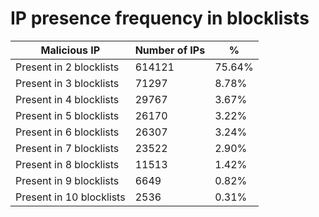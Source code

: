 # IP presence frequency in blocklists
| Malicious IP | Number of IPs | % |
|----|----|----|
| Present in 2 blocklists | 614121 | 75.64% |
| Present in 3 blocklists | 71297 | 8.78% |
| Present in 4 blocklists | 29767 | 3.67% |
| Present in 5 blocklists | 26170 | 3.22% |
| Present in 6 blocklists | 26307 | 3.24% |
| Present in 7 blocklists | 23522 | 2.90% |
| Present in 8 blocklists | 11513 | 1.42% |
| Present in 9 blocklists | 6649 | 0.82% |
| Present in 10 blocklists | 2536 | 0.31% |
